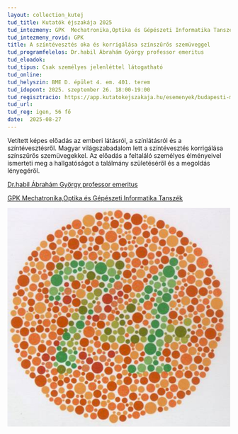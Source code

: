 ```yaml
---
layout: collection_kutej
tud_title: Kutatók éjszakája 2025
tud_intezmeny: GPK  Mechatronika,Optika és Gépészeti Informatika Tanszék
tud_intezmeny_rovid: GPK
title: A színtévesztés oka és korrigálása színszűrős szemüveggel
tud_programfelelos: Dr.habil Ábrahám György professor emeritus
tud_eloadok: 
tud_tipus: Csak személyes jelenléttel látogatható
tud_online: 
tud_helyszin: BME D. épület 4. em. 401. terem
tud_idopont: 2025. szeptember 26. 18:00-19:00
tud_regisztracio: https://app.kutatokejszakaja.hu/esemenyek/budapesti-muszaki-es-gazdasagtudomanyi-egyetem-bme/a-szintevesztes-oka-es-korrigalasa-szinszuros-szemuveggel-eloadas
tud_url: 
tud_reg: igen, 56 fő
date:  2025-08-27
---
```


Vetített képes előadás az emberi látásról, a színlátásról és a színtévesztésről. Magyar világszabadalom lett a színtévesztés korrigálása színszűrős szemüvegekkel. Az előadás a feltaláló személyes élményeivel ismerteti meg a hallgatóságot a találmány születéséről és a megoldás lényegéről.

[Dr.habil Ábrahám György professor emeritus](https://tudprog.bme.hu/kutatok_ejszakaja/profilok/abraham_gyorgy.html)

[GPK  Mechatronika,Optika és Gépészeti Informatika Tanszék](https://mogi.bme.hu/)

![A színtévesztés oka és korrigálása színszűrős szemüveggel- előadás](../2025/images/a-szintevesztes-oka-es-korrigalasa-szinszuros-szemuveggel-eloadas.png)
